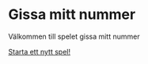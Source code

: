 Gissa mitt nummer
=================

Välkommen till spelet gissa mitt nummer

[Starta ett nytt spel!](guess/init)
